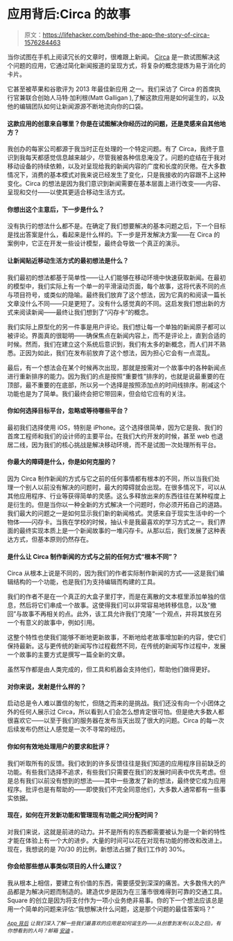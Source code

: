 # 应用背后:Circa 的故事

> 原文：<https://lifehacker.com/behind-the-app-the-story-of-circa-1576284463>

当你试图在手机上阅读冗长的文章时，很难跟上新闻。 [Circa](https://lifehacker.com/circa-news-dishes-out-bite-sized-news-bits-to-keep-you-1462978418) 是一款试图解决这个问题的应用，它通过简化新闻报道的呈现方式，将复杂的概念提炼为易于消化的卡片。



它甚至被苹果和谷歌评为 2013 年最佳新应用 之一。我们采访了 Circa 的首席执行官兼联合创始人马特·加利根(Matt Galligan ),了解这款应用是如何诞生的，以及他的编辑团队如何让新闻源源不断地流向你的口袋。

#### 这款应用的创意来自哪里？你是在试图解决你经历过的问题，还是灵感来自其他地方？

我创办的每家公司都源于我当时正在处理的一个特定问题。有了 Circa，我终于意识到我每天都感觉信息越来越少，尽管我被各种信息淹没了。问题的症结在于我对移动设备的持续依赖，以及对呈现给我的新闻内容的广度和长度的厌倦。在大多数情况下，消费的基本模式对我来说已经发生了变化，只是我接收的内容跟不上这种变化。Circa 的想法是因为我们意识到新闻需要在基本层面上进行改变——内容、呈现和交付——以使其更适合移动生活方式。

#### 你想出这个主意后，下一步是什么？

没有执行的想法什么都不是。在确定了我们想要解决的基本问题之后，下一个目标是找出答案是什么，看起来是什么样的。下一步是开发解决方案——在 Circa 的案例中，它正在开发一些设计模型，最终会导致一个真正的演示。

#### 让新闻贴近移动生活方式的最初想法是什么？

我们最初的想法都基于简单性——让人们能够在移动环境中快速获取新闻。在最初的模型中，我们实际上有一个单一的平滑滚动页面，每个故事，这将代表不同的点与项目符号，或类似的隐喻。最终我们放弃了这个想法，因为它真的和阅读一篇长文章没什么不同——只是更短了。没有什么感觉真的不同。这启发我们想出新的方式来阅读新闻——最终让我们想到了“闪存卡”的概念。

我们实际上原型化的另一件事是用户评论。我们想让每一个单独的新闻原子都可以被评论。界面真的很聪明——确保焦点在新闻内容上，而不是评论上，直到合适的时候。然而，我们在建立这个系统后意识到，我们有太多的新概念，而人们并不熟悉。正因为如此，我们在发布前放弃了这个想法，因为担心它会有一点混乱。

最后，有一个想法会在某个时候再次出现，那就是按需对一个故事中的各种新闻点进行重新排序的能力。因为我们的点是按照“重要性”排序的，也就是说最重要的在顶部，最不重要的在底部，所以另一个选择是按照添加点的时间线排序。削减这个功能也是为了简单。我们最终会把它带回来，但会给它应有的关注。

#### 你如何选择目标平台，忽略或等待哪些平台？

最初我们选择使用 iOS，特别是 iPhone。这个选择很简单，因为它是我、我们的首席工程师和我们的设计师的主要平台。在我们大约开发的时候，甚至 web 也退居二线，因为我们的核心挑战是解决移动环境，而不是试图一次处理所有平台。

#### 你最大的障碍是什么，你是如何克服的？

因为 Circa 制作新闻的方式与它之前的任何事情都有根本的不同，所以当我们处理一个别人以前没有解决的问题时，最大的障碍就会出现。在很多情况下，可以从其他应用程序、行业等获得简单的灵感。这么多释放出来的东西往往在某种程度上是衍生的。但是当你以一种全新的方式解决一个问题时，你必须开拓自己的道路。我们最大的问题之一是如何显示我们新的新闻格式。灵感来自于现实生活中的一个物体——闪存卡。当我在学校的时候，抽认卡是我最喜欢的学习方式之一。我们界面的最终实现本质上是一个新闻故事的一堆闪存卡。从那以后，我们发展了这种表达方式，但基本原则仍然存在。

#### 是什么让 Circa 制作新闻的方式与之前的任何方式“根本不同”？

Circa 从根本上说是不同的，因为我们的作者实际制作新闻的方式——这是我们编辑结构的一个功能，也是我们为支持编辑而构建的工具。

我们的作者不是在一个真正的大盒子里打字，而是在离散的文本框里添加单独的信息，然后将它们串成一个故事。这使得我们可以非常容易地转移信息，以及“撤回”与故事不再相关的点。此外，该工具允许我们“克隆”一个观点，并将其放在另一个有意义的故事中，例如引用。

这整个特性也使我们能够不断地更新故事，不断地给老故事增加新的内容，使它们保持最新。这与更传统的新闻写作过程截然不同，在传统的新闻写作过程中，发展一个故事的主要方式是撰写一篇全新的文章。

虽然写作都是由人类完成的，但工具和机器会支持他们，帮助他们做得更好。

#### 对你来说，发射是什么样的？

启动总是令人难以置信的匆忙，但随之而来的是挑战。我们还没有向一个小团体之外的任何人展示过 Circa，所以看到人们会怎么想肯定很可怕。但是绝大多数人都很喜欢它——以至于我们的服务器在发布当天出现了很大的问题。Circa 的每一次后续发布仍然让人感觉是一次不寻常的经历。

#### 你如何有效地处理用户的要求和批评？

我们听取所有的反馈。我们收到的许多反馈往往是我们知道的应用程序目前缺乏的功能。有些我们选择不追求，有些我们只需要在我们的发展时间表中优先考虑。但是总有我们以前没有想到的想法——其中一些激发了新的想法，最终使它成为应用程序。批评也是有帮助的——即使我们不完全同意他们，大多数人通常都有一些事实依据。

#### 现在，如何在开发新功能和管理现有功能之间分配时间？

对我们来说，这就是前进的动力。并不是所有的东西都需要被认为是一个新的特性才能在体验上有一个大的进步。大量的时间可以花在对现有功能的修改和改进上。现在，我想说的是 70/30 的比例，新想法占据了我们工作的 30%。

#### 你会给那些想从事类似项目的人什么建议？

我从根本上相信，要建立有价值的东西，需要感受到深深的痛苦。大多数伟大的产品都是为解决问题而制造的。建造优步是因为在三藩市很难得到可靠的交通工具。Square 的创立是因为将支付作为一项小业务绝非易事。你的下一个想法应该总是用一个简单的问题来评估:“我想解决什么问题，这是那个问题的最佳答案吗？”

<small></small>*[<small>*App 背后*</small>](http://lifehacker.com/behindtheapp) <small>*让我们深入了解一些我们最喜欢的应用是如何诞生的——从创意到发布(以及之后)。有你想看到的人吗？邮箱*</small> [<small>*安迪*</small>](mailto:andy@lifehacker.com) <small>*。*</small>*